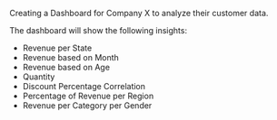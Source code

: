 Creating a Dashboard for Company X to analyze their customer data.

The dashboard will show the following insights:

* Revenue per State
* Revenue based on Month
* Revenue based on Age
* Quantity 
* Discount Percentage Correlation
* Percentage of Revenue per Region
* Revenue per Category per Gender
